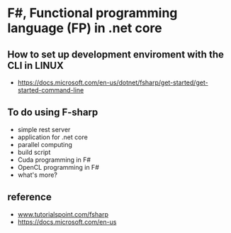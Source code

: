 # F#, Functional programming language (FP) in .net core

## How to set up development enviroment with the CLI in LINUX
* https://docs.microsoft.com/en-us/dotnet/fsharp/get-started/get-started-command-line
## To do using F-sharp

* simple rest server
* application for .net core
* parallel computing
* build script
* Cuda programming in F#
* OpenCL programming in F#
* what's more?

## reference
* www.tutorialspoint.com/fsharp
* https://docs.microsoft.com/en-us
